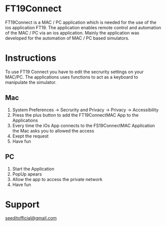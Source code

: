 # FT19Connect

FT19Connect is a MAC / PC application which is needed for the use of the ios application FT19. 
The application enables remote control and automation of the MAC / PC via an ios application.
Mainly the application was developed for the automation of MAC / PC based simulators.

# Instructions
To use FT19 Connect you have to edit the secrurity settings on your MAC/PC. The applications uses functions to act as a keyboard to manipulate the simulator.

## Mac
1. System Preferences -> Secrurity and Privacy -> Privacy -> Accessibility 
2. Press the plus button to add the FT19ConnectMAC App to the Applications
3. Every time the iOs App connects to the FS19ConnectMAC Application the Mac asks you to allowed the access
4. Exept the request
5. Have fun

## PC
1. Start the Application
2. PopUp apears
3. Allow the app to access the private network
4. Have fun

# Support
seeditofficial@gmail.com
